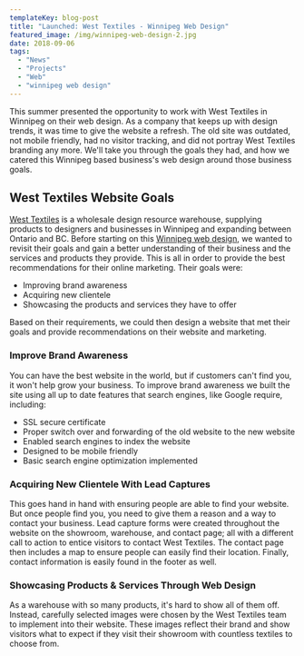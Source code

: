 ```yaml
---
templateKey: blog-post
title: "Launched: West Textiles - Winnipeg Web Design"
featured_image: /img/winnipeg-web-design-2.jpg
date: 2018-09-06
tags:
  - "News"
  - "Projects"
  - "Web"
  - "winnipeg web design"
---
```


This summer presented the opportunity to work with West Textiles in Winnipeg on their web design. As a company that keeps up with design trends, it was time to give the website a refresh. The old site was outdated, not mobile friendly, had no visitor tracking, and did not portray West Textiles branding any more. We'll take you through the goals they had, and how we catered this Winnipeg based business's web design around those business goals.

West Textiles Website Goals
---------------------------

[West Textiles](https://westtextiles.ca/) is a wholesale design resource warehouse, supplying products to designers and businesses in Winnipeg and expanding between Ontario and BC. Before starting on this [Winnipeg web design](https://graphicintuitions.com/services/web-design/), we wanted to revisit their goals and gain a better understanding of their business and the services and products they provide. This is all in order to provide the best recommendations for their online marketing. Their goals were:

*   Improving brand awareness
*   Acquiring new clientele
*   Showcasing the products and services they have to offer

Based on their requirements, we could then design a website that met their goals and provide recommendations on their website and marketing.

### Improve Brand Awareness

You can have the best website in the world, but if customers can't find you, it won't help grow your business. To improve brand awareness we built the site using all up to date features that search engines, like Google require, including:

*   SSL secure certificate
*   Proper switch over and forwarding of the old website to the new website
*   Enabled search engines to index the website
*   Designed to be mobile friendly
*   Basic search engine optimization implemented

### Acquiring New Clientele With Lead Captures

This goes hand in hand with ensuring people are able to find your website. But once people find you, you need to give them a reason and a way to contact your business. Lead capture forms were created throughout the website on the showroom, warehouse, and contact page; all with a different call to action to entice visitors to contact West Textiles. The contact page then includes a map to ensure people can easily find their location. Finally, contact information is easily found in the footer as well.

### Showcasing Products & Services Through Web Design

As a warehouse with so many products, it's hard to show all of them off. Instead, carefully selected images were chosen by the West Textiles team to implement into their website. These images reflect their brand and show visitors what to expect if they visit their showroom with countless textiles to choose from.